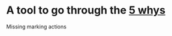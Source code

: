 # A tool to go through the [5 whys](https://en.wikipedia.org/wiki/Five_whys)

Missing marking actions
